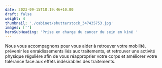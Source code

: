 ```yaml
---
date: 2023-09-15T18:19:46+10:00
draft: false
weight: 4
thumbnail: './cabinet/shutterstock_347435753.jpg'
images: ['']
heroSubHeading: 'Prise en charge du cancer du sein en kiné '
---
```


Nous vous accompagnons pour vous aider à retrouver votre mobilité, prévenir les enraidissements liés aux traitements, et retrouver une activité physique régulière afin de vous réapproprier votre corps et améliorer votre tolérance face aux effets indésirables des traitements.